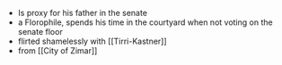 - Is proxy for his father in the senate
- a Florophile, spends his time in the courtyard when not voting on the senate floor
- flirted shamelessly with [[Tirri-Kastner]]
- from [[City of Zimar]]
